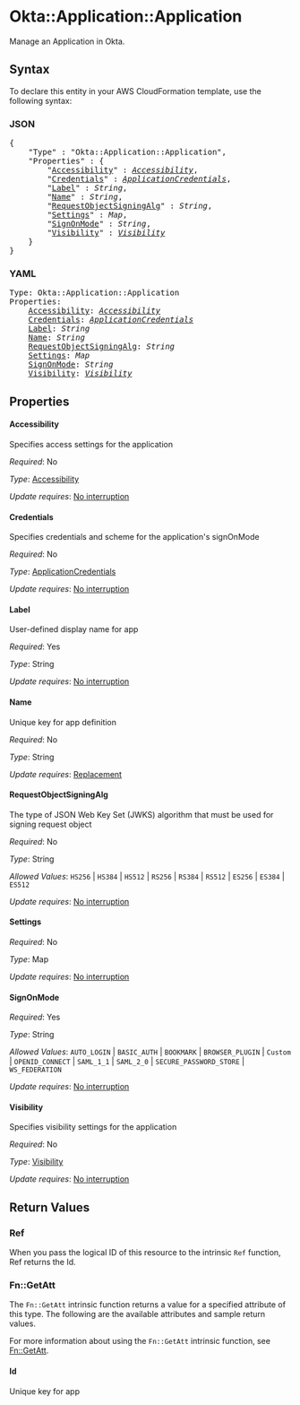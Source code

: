 # Okta::Application::Application

Manage an Application in Okta.

## Syntax

To declare this entity in your AWS CloudFormation template, use the following syntax:

### JSON

<pre>
{
    "Type" : "Okta::Application::Application",
    "Properties" : {
        "<a href="#accessibility" title="Accessibility">Accessibility</a>" : <i><a href="accessibility.md">Accessibility</a></i>,
        "<a href="#credentials" title="Credentials">Credentials</a>" : <i><a href="applicationcredentials.md">ApplicationCredentials</a></i>,
        "<a href="#label" title="Label">Label</a>" : <i>String</i>,
        "<a href="#name" title="Name">Name</a>" : <i>String</i>,
        "<a href="#requestobjectsigningalg" title="RequestObjectSigningAlg">RequestObjectSigningAlg</a>" : <i>String</i>,
        "<a href="#settings" title="Settings">Settings</a>" : <i>Map</i>,
        "<a href="#signonmode" title="SignOnMode">SignOnMode</a>" : <i>String</i>,
        "<a href="#visibility" title="Visibility">Visibility</a>" : <i><a href="visibility.md">Visibility</a></i>
    }
}
</pre>

### YAML

<pre>
Type: Okta::Application::Application
Properties:
    <a href="#accessibility" title="Accessibility">Accessibility</a>: <i><a href="accessibility.md">Accessibility</a></i>
    <a href="#credentials" title="Credentials">Credentials</a>: <i><a href="applicationcredentials.md">ApplicationCredentials</a></i>
    <a href="#label" title="Label">Label</a>: <i>String</i>
    <a href="#name" title="Name">Name</a>: <i>String</i>
    <a href="#requestobjectsigningalg" title="RequestObjectSigningAlg">RequestObjectSigningAlg</a>: <i>String</i>
    <a href="#settings" title="Settings">Settings</a>: <i>Map</i>
    <a href="#signonmode" title="SignOnMode">SignOnMode</a>: <i>String</i>
    <a href="#visibility" title="Visibility">Visibility</a>: <i><a href="visibility.md">Visibility</a></i>
</pre>

## Properties

#### Accessibility

Specifies access settings for the application

_Required_: No

_Type_: <a href="accessibility.md">Accessibility</a>

_Update requires_: [No interruption](https://docs.aws.amazon.com/AWSCloudFormation/latest/UserGuide/using-cfn-updating-stacks-update-behaviors.html#update-no-interrupt)

#### Credentials

Specifies credentials and scheme for the application's signOnMode

_Required_: No

_Type_: <a href="applicationcredentials.md">ApplicationCredentials</a>

_Update requires_: [No interruption](https://docs.aws.amazon.com/AWSCloudFormation/latest/UserGuide/using-cfn-updating-stacks-update-behaviors.html#update-no-interrupt)

#### Label

User-defined display name for app

_Required_: Yes

_Type_: String

_Update requires_: [No interruption](https://docs.aws.amazon.com/AWSCloudFormation/latest/UserGuide/using-cfn-updating-stacks-update-behaviors.html#update-no-interrupt)

#### Name

Unique key for app definition

_Required_: No

_Type_: String

_Update requires_: [Replacement](https://docs.aws.amazon.com/AWSCloudFormation/latest/UserGuide/using-cfn-updating-stacks-update-behaviors.html#update-replacement)

#### RequestObjectSigningAlg

The type of JSON Web Key Set (JWKS) algorithm that must be used for signing request object

_Required_: No

_Type_: String

_Allowed Values_: <code>HS256</code> | <code>HS384</code> | <code>HS512</code> | <code>RS256</code> | <code>RS384</code> | <code>RS512</code> | <code>ES256</code> | <code>ES384</code> | <code>ES512</code>

_Update requires_: [No interruption](https://docs.aws.amazon.com/AWSCloudFormation/latest/UserGuide/using-cfn-updating-stacks-update-behaviors.html#update-no-interrupt)

#### Settings

_Required_: No

_Type_: Map

_Update requires_: [No interruption](https://docs.aws.amazon.com/AWSCloudFormation/latest/UserGuide/using-cfn-updating-stacks-update-behaviors.html#update-no-interrupt)

#### SignOnMode

_Required_: Yes

_Type_: String

_Allowed Values_: <code>AUTO_LOGIN</code> | <code>BASIC_AUTH</code> | <code>BOOKMARK</code> | <code>BROWSER_PLUGIN</code> | <code>Custom</code> | <code>OPENID_CONNECT</code> | <code>SAML_1_1</code> | <code>SAML_2_0</code> | <code>SECURE_PASSWORD_STORE</code> | <code>WS_FEDERATION</code>

_Update requires_: [No interruption](https://docs.aws.amazon.com/AWSCloudFormation/latest/UserGuide/using-cfn-updating-stacks-update-behaviors.html#update-no-interrupt)

#### Visibility

Specifies visibility settings for the application

_Required_: No

_Type_: <a href="visibility.md">Visibility</a>

_Update requires_: [No interruption](https://docs.aws.amazon.com/AWSCloudFormation/latest/UserGuide/using-cfn-updating-stacks-update-behaviors.html#update-no-interrupt)

## Return Values

### Ref

When you pass the logical ID of this resource to the intrinsic `Ref` function, Ref returns the Id.

### Fn::GetAtt

The `Fn::GetAtt` intrinsic function returns a value for a specified attribute of this type. The following are the available attributes and sample return values.

For more information about using the `Fn::GetAtt` intrinsic function, see [Fn::GetAtt](https://docs.aws.amazon.com/AWSCloudFormation/latest/UserGuide/intrinsic-function-reference-getatt.html).

#### Id

Unique key for app


